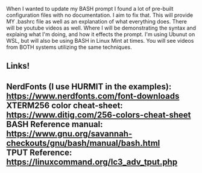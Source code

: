 When I wanted to update my BASH prompt I found a lot of pre-built configuration files with no documentation. I aim to fix that. This will provide MY .bashrc file as well as an explanation of what everything does. There will be youtube videos as well.
Where I will be demonstrating the syntax and explaing what I'm doing, and how it effects the prompt. I'm using Ubunut on WSL, but will also be using BASH in Linux Mint at times. You will see videos from BOTH systems utilizing the same techniques.

Links!  
----------------------------------------------------------------------------------------  
NerdFonts (I use HURMIT in the examples): https://www.nerdfonts.com/font-downloads  
XTERM256 color cheat-sheet: https://www.ditig.com/256-colors-cheat-sheet  
BASH Reference manual: https://www.gnu.org/savannah-checkouts/gnu/bash/manual/bash.html  
TPUT Reference: https://linuxcommand.org/lc3_adv_tput.php
----------------------------------------------------------------------------------------  




